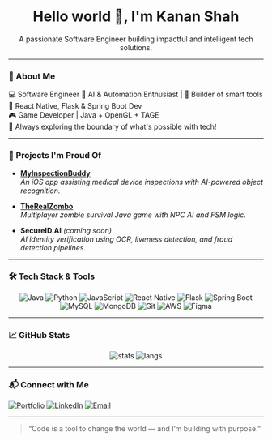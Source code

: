 <div align="center">
  <h1>Hello world 👋, I'm Kanan Shah</h1>
  <p>A passionate Software Engineer building impactful and intelligent tech solutions.</p>
</div>

---

### 🔧 About Me

💻 Software Engineer 
🧠 AI & Automation Enthusiast | 🤖 Builder of smart tools  
📱 React Native, Flask & Spring Boot Dev  
🎮 Game Developer | Java + OpenGL + TAGE  
💬 Always exploring the boundary of what's possible with tech!

---

### 🚀 Projects I'm Proud Of

- **[MyInspectionBuddy](https://github.com/Kinfernopixel/MyInspectionBuddy)**  
  *An iOS app assisting medical device inspections with AI-powered object recognition.*

- **[TheRealZombo](https://github.com/Kinfernopixel/TheRealZombo)**  
  *Multiplayer zombie survival Java game with NPC AI and FSM logic.*

- **SecureID.AI** *(coming soon)*  
  *AI identity verification using OCR, liveness detection, and fraud detection pipelines.*

---

### 🛠️ Tech Stack & Tools

<div align="center">

![Java](https://img.shields.io/badge/Java-ED8B00?style=flat-square&logo=java&logoColor=white)
![Python](https://img.shields.io/badge/Python-3776AB?style=flat-square&logo=python&logoColor=white)
![JavaScript](https://img.shields.io/badge/JavaScript-F7DF1E?style=flat-square&logo=javascript&logoColor=black)
![React Native](https://img.shields.io/badge/React_Native-20232A?style=flat-square&logo=react&logoColor=61DAFB)
![Flask](https://img.shields.io/badge/Flask-000000?style=flat-square&logo=flask&logoColor=white)
![Spring Boot](https://img.shields.io/badge/Spring_Boot-6DB33F?style=flat-square&logo=spring-boot&logoColor=white)
![MySQL](https://img.shields.io/badge/MySQL-005C84?style=flat-square&logo=mysql&logoColor=white)
![MongoDB](https://img.shields.io/badge/MongoDB-47A248?style=flat-square&logo=mongodb&logoColor=white)
![Git](https://img.shields.io/badge/Git-F05032?style=flat-square&logo=git&logoColor=white)
![AWS](https://img.shields.io/badge/AWS-232F3E?style=flat-square&logo=amazon-aws&logoColor=white)
![Figma](https://img.shields.io/badge/Figma-F24E1E?style=flat-square&logo=figma&logoColor=white)

</div>

---

### 📈 GitHub Stats

<p align="center">
  <img src="https://github-readme-stats.vercel.app/api?username=Kinfernopixel&show_icons=true&theme=github_dark" alt="stats" />
  <img src="https://github-readme-stats.vercel.app/api/top-langs/?username=Kinfernopixel&layout=compact&theme=github_dark" alt="langs" />
</p>

---

### 📬 Connect with Me
[![Portfolio](https://img.shields.io/badge/Portfolio-kananshah.dev-000?style=for-the-badge&logo=vercel)](https://kananshah.dev)
[![LinkedIn](https://img.shields.io/badge/LinkedIn-blue?logo=linkedin&style=for-the-badge)](https://www.linkedin.com/in/kanan-shah-22309b242/)
[![Email](https://img.shields.io/badge/Email-kananshah4040@gmail.com-red?style=for-the-badge&logo=gmail)](mailto:kananshah4040@gmail.com)

---

> “Code is a tool to change the world — and I’m building with purpose.”
